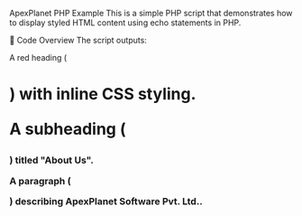 ApexPlanet PHP Example
This is a simple PHP script that demonstrates how to display styled HTML content using echo statements in PHP.

📌 Code Overview
The script outputs:

A red heading (<h1>) with inline CSS styling.

A subheading (<h3>) titled "About Us".

A paragraph (<p>) describing ApexPlanet Software Pvt. Ltd..
